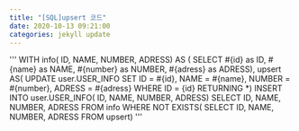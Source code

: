```yaml
---
title: "[SQL]upsert 코드"
date: 2020-10-13 09:21:00
categories: jekyll update
---
```

'''
WITH info(
  ID,
  NAME,
  NUMBER,
  ADRESS) 
AS (
  SELECT
  #{id} as ID,
  #{name} as NAME,
  #{number} as NUMBER,
  #{adress} as ADRESS),
upsert AS(
  UPDATE
    user.USER_INFO
  SET
    ID = #{id},
    NAME = #{name},
    NUMBER = #{number},
    ADRESS = #{adress}
  WHERE
    ID = {id}
   RETURNING *)
INSERT INTO
  user.USER_INFO(
    ID,
    NAME,
    NUMBER,
    ADRESS)
  SELECT
    ID,
    NAME,
    NUMBER,
    ADRESS
  FROM
    info
  WHERE NOT EXISTS(
    SELECT
      ID,
      NAME,
      NUMBER,
      ADRESS
    FROM
      upsert)
'''
